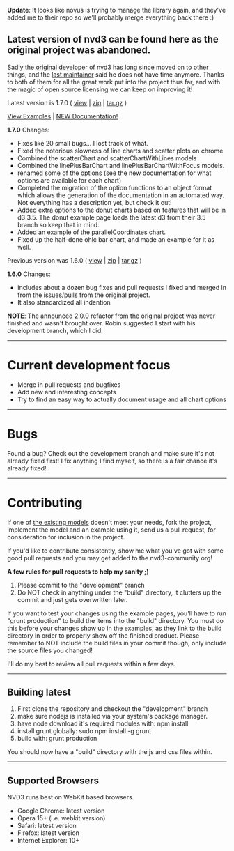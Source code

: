 **Update**:  It looks like novus is trying to manage the library again, and they've added me to their repo so we'll probably merge everything back there :)

## Latest version of nvd3 can be found here as the original project was abandoned.

Sadly the [original developer](https://github.com/bobmonteverde) of nvd3 has long since moved on to other things, and the
[last maintainer](https://github.com/robinfhu) said he does not have time anymore.  Thanks to both of them for all the
great work put into the project thus far, and with the magic of open source licensing
we can keep on improving it!

Latest version is 1.7.0 ( [view](https://github.com/nvd3-community/nvd3/tree/1.7.0/build) | [zip](https://github.com/nvd3-community/nvd3/zipball/1.7.0) | [tar.gz](https://github.com/nvd3-community/nvd3/tarball/1.7.0) )

[View Examples](http://nvd3-community.github.io/nvd3/) | [NEW Documentation!](http://nvd3-community.github.io/nvd3/examples/documentation.html)

**1.7.0** Changes:

* Fixes like 20 small bugs... I lost track of what.
* Fixed the notorious slowness of line charts and scatter plots on chrome
* Combined the scatterChart and scatterChartWithLines models
* Combined the linePlusBarChart and linePlusBarChartWithFocus models.
* renamed some of the options (see the new documentation for what options are available for each chart)
* Completed the migration of the option functions to an object format which allows the generation of
the documentation in an automated way.  Not everything has a description yet, but check it out!
* Added extra options to the donut charts based on features that will be in d3 3.5.  The donut example page
loads the latest d3 from their 3.5 branch so keep that in mind.
* Added an example of the parallelCoordinates chart.
* Fixed up the half-done ohlc bar chart, and made an example for it as well.

Previous version was 1.6.0 ( [view](https://github.com/nvd3-community/nvd3/tree/1.6.0/build) | [zip](https://github.com/nvd3-community/nvd3/zipball/1.6.0) | [tar.gz](https://github.com/nvd3-community/nvd3/tarball/1.6.0) )

**1.6.0** Changes:

* includes about a dozen bug fixes and pull requests I fixed and merged in
from the issues/pulls from the original project.
* It also standardized all indention

**NOTE**: The announced 2.0.0 refactor from the original project was never finished and wasn't brought over.
Robin suggested I start with his development branch, which I did.

---

# Current development focus

- Merge in pull requests and bugfixes
- Add new and interesting concepts
- Try to find an easy way to actually document usage and all chart options

---

# Bugs

Found a bug?  Check out the development branch and make sure it's not already fixed first!
I fix anything I find myself, so there is a fair chance it's already fixed! 

---

# Contributing

If one of [the existing models](https://github.com/nvd3-community/nvd3/tree/development/src/models)
doesn't meet your needs, fork the project, implement the model and an example using it,
send us a pull request, for consideration for inclusion in the project.

If you'd like to contribute consistently, show me what you've got with some good pull requests and you may get added to the nvd3-community org!

**A few rules for pull requests to help my sanity ;)**

1. Please commit to the "development" branch
2. Do NOT check in anything under the "build" directory, it clutters up the commit and just gets overwritten later.

If you want to test your changes using the example pages,
you'll have to run "grunt production" to build the items into the "build" directory.
You must do this before your changes show up in the examples, as they link to the build directory
in order to properly show off the finished product.
Please remember to NOT include the build files in your commit though,
only include the source files you changed!

I'll do my best to review all pull requests within a few days.

---

## Building latest

1. First clone the repository and checkout the "development" branch
2. make sure nodejs is installed via your system's package manager.
3. have node download it's required modules with:  npm install
4. install grunt globally:  sudo npm install -g grunt
5. build with:  grunt production

You should now have a "build" directory with the js and css files within.

---

## Supported Browsers
NVD3 runs best on WebKit based browsers.

* Google Chrome: latest version
* Opera 15+ (i.e. webkit version)
* Safari: latest version
* Firefox: latest version
* Internet Explorer: 10+
